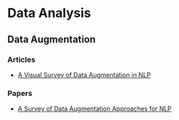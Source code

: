 # Data Analysis

## Data Augmentation 

### Articles

- [A Visual Survey of Data Augmentation in NLP](https://amitness.com/2020/05/data-augmentation-for-nlp/)

### Papers

- [A Survey of Data Augmentation Approaches for NLP](https://arxiv.org/abs/2105.03075)
